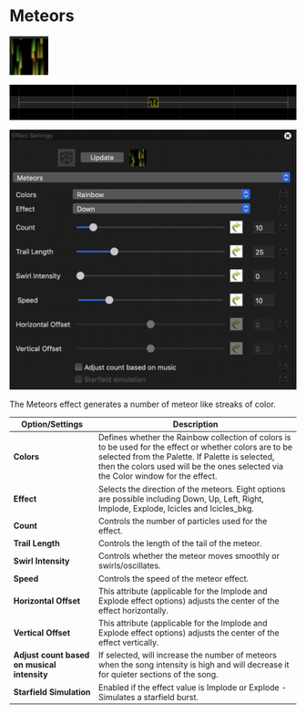 # Meteors

![Icon](<../../.gitbook/assets/image (294).png>)

![Sequencer Grid](<../../.gitbook/assets/image (378).png>)

![](<../../.gitbook/assets/image (327).png>)

The Meteors effect generates a number of meteor like streaks of color.

| Option/Settings                             | Description                                                                                                                                                                                                                                      |
| ------------------------------------------- | ------------------------------------------------------------------------------------------------------------------------------------------------------------------------------------------------------------------------------------------------ |
| **Colors**                                  | Defines whether the Rainbow collection of colors is to be used for the effect or whether colors are to be selected from the Palette. If Palette is selected, then the colors used will be the ones selected via the Color window for the effect. |
| **Effect**                                  | Selects the direction of the meteors. Eight options are possible including Down, Up, Left, Right, Implode, Explode, Icicles and Icicles\_bkg.                                                                                                    |
| **Count**                                   | Controls the number of particles used for the effect.                                                                                                                                                                                            |
| **Trail Length**                            | Controls the length of the tail of the meteor.                                                                                                                                                                                                   |
| **Swirl Intensity**                         | Controls whether the meteor moves smoothly or swirls/oscillates.                                                                                                                                                                                 |
| **Speed**                                   | Controls the speed of the meteor effect.                                                                                                                                                                                                         |
| **Horizontal Offset**                       | This attribute (applicable for the Implode and Explode effect options) adjusts the center of the effect horizontally.                                                                                                                            |
| **Vertical Offset**                         | This attribute (applicable for the Implode and Explode effect options) adjusts the center of the effect vertically.                                                                                                                              |
| **Adjust count based on musical intensity** | If selected, will increase the number of meteors when the song intensity is high and will decrease it for quieter sections of the song.                                                                                                          |
| **Starfield Simulation**                    | Enabled if the effect value is Implode or Explode - Simulates a starfield burst.                                                                                                                                                                 |
